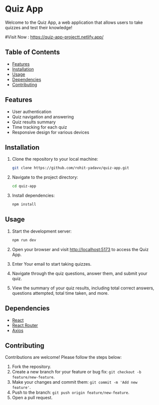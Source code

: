 # Quiz App

Welcome to the Quiz App, a web application that allows users to take quizzes and test their knowledge!

#Visit Now : https://quiz-app-projectt.netlify.app/

## Table of Contents

- [Features](#features)
- [Installation](#installation)
- [Usage](#usage)
- [Dependencies](#dependencies)
- [Contributing](#contributing) 

## Features

- User authentication
- Quiz navigation and answering
- Quiz results summary
- Time tracking for each quiz
- Responsive design for various devices

## Installation

1. Clone the repository to your local machine:

   ```bash
   git clone https://github.com/rohit-yadavv/quiz-app.git
   ```

2. Navigate to the project directory:

   ```bash
   cd quiz-app
   ```

3. Install dependencies:

   ```bash
   npm install
   ```

## Usage

1. Start the development server:

   ```bash
   npm run dev
   ```

2. Open your browser and visit [http://localhost:5173](http://localhost:5173) to access the Quiz App.

3. Enter Your email to start taking quizzes.

4. Navigate through the quiz questions, answer them, and submit your quiz.

5. View the summary of your quiz results, including total correct answers, questions attempted, total time taken, and more.

## Dependencies

- [React](https://reactjs.org/)
- [React Router](https://reactrouter.com/)
- [Axios](https://axios-http.com/) 

## Contributing

Contributions are welcome! Please follow the steps below:

1. Fork the repository.
2. Create a new branch for your feature or bug fix: `git checkout -b feature/new-feature`.
3. Make your changes and commit them: `git commit -m 'Add new feature'`.
4. Push to the branch: `git push origin feature/new-feature`.
5. Open a pull request.
 
